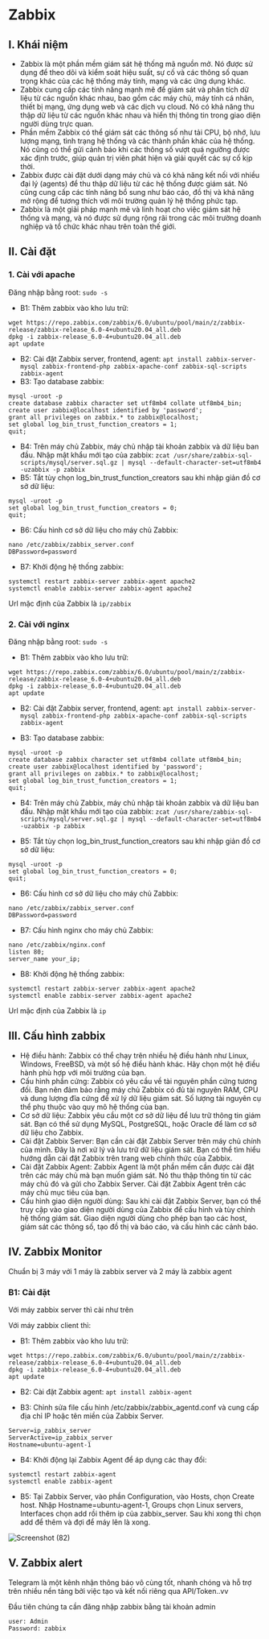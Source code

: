 # Zabbix
## I. Khái niệm
- Zabbix là một phần mềm giám sát hệ thống mã nguồn mở. Nó được sử dụng để theo dõi và kiểm soát hiệu suất, sự cố và các thông số quan trọng khác của các hệ thống máy tính, mạng và các ứng dụng khác.
- Zabbix cung cấp các tính năng mạnh mẽ để giám sát và phân tích dữ liệu từ các nguồn khác nhau, bao gồm các máy chủ, máy tính cá nhân, thiết bị mạng, ứng dụng web và các dịch vụ cloud. Nó có khả năng thu thập dữ liệu từ các nguồn khác nhau và hiển thị thông tin trong giao diện người dùng trực quan.
- Phần mềm Zabbix có thể giám sát các thông số như tải CPU, bộ nhớ, lưu lượng mạng, tình trạng hệ thống và các thành phần khác của hệ thống. Nó cũng có thể gửi cảnh báo khi các thông số vượt quá ngưỡng được xác định trước, giúp quản trị viên phát hiện và giải quyết các sự cố kịp thời.
- Zabbix được cài đặt dưới dạng máy chủ và có khả năng kết nối với nhiều đại lý (agents) để thu thập dữ liệu từ các hệ thống được giám sát. Nó cũng cung cấp các tính năng bổ sung như báo cáo, đồ thị và khả năng mở rộng để tương thích với môi trường quản lý hệ thống phức tạp.
- Zabbix là một giải pháp mạnh mẽ và linh hoạt cho việc giám sát hệ thống và mạng, và nó được sử dụng rộng rãi trong các môi trường doanh nghiệp và tổ chức khác nhau trên toàn thế giới.

## II. Cài đặt
### 1. Cài với apache
Đăng nhập bằng root: `sudo -s`
- B1: Thêm zabbix vào kho lưu trữ:
```
wget https://repo.zabbix.com/zabbix/6.0/ubuntu/pool/main/z/zabbix-release/zabbix-release_6.0-4+ubuntu20.04_all.deb
dpkg -i zabbix-release_6.0-4+ubuntu20.04_all.deb
apt update 
```
- B2: Cài đặt Zabbix server, frontend, agent: `apt install zabbix-server-mysql zabbix-frontend-php zabbix-apache-conf zabbix-sql-scripts zabbix-agent`
- B3: Tạo database zabbix:
```
mysql -uroot -p
create database zabbix character set utf8mb4 collate utf8mb4_bin;
create user zabbix@localhost identified by 'password';
grant all privileges on zabbix.* to zabbix@localhost;
set global log_bin_trust_function_creators = 1;
quit;
```
- B4: Trên máy chủ Zabbix, máy chủ nhập tài khoản zabbix và dữ liệu ban đầu. Nhập mật khẩu mới tạo của zabbix: `zcat /usr/share/zabbix-sql-scripts/mysql/server.sql.gz | mysql --default-character-set=utf8mb4 -uzabbix -p zabbix`
- B5: Tắt tùy chọn log_bin_trust_function_creators sau khi nhập giản đồ cơ sở dữ liệu:
```
mysql -uroot -p
set global log_bin_trust_function_creators = 0;
quit;
```
- B6: Cấu hình cơ sở dữ liệu cho máy chủ Zabbix:
```
nano /etc/zabbix/zabbix_server.conf
DBPassword=password
```
- B7: Khởi động hệ thống zabbix:
```
systemctl restart zabbix-server zabbix-agent apache2
systemctl enable zabbix-server zabbix-agent apache2
```
Url mặc định của Zabbix là `ip/zabbix`
### 2. Cài với nginx
Đăng nhập bằng root: `sudo -s`
- B1: Thêm zabbix vào kho lưu trữ:
```
wget https://repo.zabbix.com/zabbix/6.0/ubuntu/pool/main/z/zabbix-release/zabbix-release_6.0-4+ubuntu20.04_all.deb
dpkg -i zabbix-release_6.0-4+ubuntu20.04_all.deb
apt update
```

- B2: Cài đặt Zabbix server, frontend, agent: `apt install zabbix-server-mysql zabbix-frontend-php zabbix-apache-conf zabbix-sql-scripts zabbix-agent`

- B3: Tạo database zabbix:
```
mysql -uroot -p
create database zabbix character set utf8mb4 collate utf8mb4_bin;
create user zabbix@localhost identified by 'password';
grant all privileges on zabbix.* to zabbix@localhost;
set global log_bin_trust_function_creators = 1;
quit;
```

- B4: Trên máy chủ Zabbix, máy chủ nhập tài khoản zabbix và dữ liệu ban đầu. Nhập mật khẩu mới tạo của zabbix: `zcat /usr/share/zabbix-sql-scripts/mysql/server.sql.gz | mysql --default-character-set=utf8mb4 -uzabbix -p zabbix`

- B5: Tắt tùy chọn log_bin_trust_function_creators sau khi nhập giản đồ cơ sở dữ liệu:
```
mysql -uroot -p
set global log_bin_trust_function_creators = 0;
quit;
```

- B6: Cấu hình cơ sở dữ liệu cho máy chủ Zabbix:
```
nano /etc/zabbix/zabbix_server.conf
DBPassword=password
```

- B7: Cấu hình nginx cho máy chủ Zabbix:
```
nano /etc/zabbix/nginx.conf
listen 80;
server_name your_ip;
```

- B8: Khởi động hệ thống zabbix:
```
systemctl restart zabbix-server zabbix-agent apache2
systemctl enable zabbix-server zabbix-agent apache2
```
Url mặc định của Zabbix là `ip`
## III. Cấu hình zabbix
- Hệ điều hành: Zabbix có thể chạy trên nhiều hệ điều hành như Linux, Windows, FreeBSD, và một số hệ điều hành khác. Hãy chọn một hệ điều hành phù hợp với môi trường của bạn.
- Cấu hình phần cứng: Zabbix có yêu cầu về tài nguyên phần cứng tương đối. Bạn nên đảm bảo rằng máy chủ Zabbix có đủ tài nguyên RAM, CPU và dung lượng đĩa cứng để xử lý dữ liệu giám sát. Số lượng tài nguyên cụ thể phụ thuộc vào quy mô hệ thống của bạn.
- Cơ sở dữ liệu: Zabbix yêu cầu một cơ sở dữ liệu để lưu trữ thông tin giám sát. Bạn có thể sử dụng MySQL, PostgreSQL, hoặc Oracle để làm cơ sở dữ liệu cho Zabbix.
- Cài đặt Zabbix Server: Bạn cần cài đặt Zabbix Server trên máy chủ chính của mình. Đây là nơi xử lý và lưu trữ dữ liệu giám sát. Bạn có thể tìm hiểu hướng dẫn cài đặt Zabbix trên trang web chính thức của Zabbix.
- Cài đặt Zabbix Agent: Zabbix Agent là một phần mềm cần được cài đặt trên các máy chủ mà bạn muốn giám sát. Nó thu thập thông tin từ các máy chủ đó và gửi cho Zabbix Server. Cài đặt Zabbix Agent trên các máy chủ mục tiêu của bạn.
- Cấu hình giao diện người dùng: Sau khi cài đặt Zabbix Server, bạn có thể truy cập vào giao diện người dùng của Zabbix để cấu hình và tùy chỉnh hệ thống giám sát. Giao diện người dùng cho phép bạn tạo các host, giám sát các thông số, tạo đồ thị và báo cáo, và cấu hình các cảnh báo.

## IV. Zabbix Monitor
Chuẩn bị 3 máy với 1 máy là zabbix server và 2 máy là zabbix agent
### B1: Cài đặt
Với máy zabbix server thì cài như trên

Với máy zabbix client thì:
- B1: Thêm zabbix vào kho lưu trữ:
```
wget https://repo.zabbix.com/zabbix/6.0/ubuntu/pool/main/z/zabbix-release/zabbix-release_6.0-4+ubuntu20.04_all.deb
dpkg -i zabbix-release_6.0-4+ubuntu20.04_all.deb
apt update
```

- B2: Cài đặt Zabbix agent: `apt install zabbix-agent`

- B3: Chỉnh sửa file cấu hình /etc/zabbix/zabbix_agentd.conf và cung cấp địa chỉ IP hoặc tên miền của Zabbix Server.
```
Server=ip_zabbix_server
ServerActive=ip_zabbix_server
Hostname=ubuntu-agent-1
```

- B4: Khởi động lại Zabbix Agent để áp dụng các thay đổi:
```
systemctl restart zabbix-agent
systemctl enable zabbix-agent
```

- B5: Tại Zabbix Server, vào phần Configuration, vào Hosts, chọn Create host. Nhập Hostname=ubuntu-agent-1, Groups chọn Linux servers, Interfaces chọn add rồi thêm ip của zabbix_server. Sau khi xong thì chọn add để thêm và đợi để máy lên là xong.

![Screenshot (82)](https://github.com/tungbui2402/zabbix/assets/129025623/95f9c8b9-5763-484b-b69f-fddc5374aae5)


## V. Zabbix alert
Telegram là một kênh nhận thông báo vô cùng tốt, nhanh chóng và hỗ trợ trên nhiều nền tảng bởi việc tạo và kết nối riêng qua API/Token..vv




Đầu tiên chúng ta cần đăng nhập zabbix bằng tài khoản admin

```
user: Admin
Password: zabbix
```

